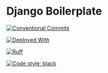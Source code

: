 # Django Boilerplate

[![Conventional Commits](https://img.shields.io/badge/Conventional%20Commits-1.0.0-%23FE5196?logo=conventionalcommits&logoColor=white)](https://conventionalcommits.org)

[![Deployed With](https://img.shields.io/badge/Deployed%20With-FTP%20Deploy%20Action-%)](https://github.com/SamKirkland/FTP-Deploy-Action)

[![Ruff](https://img.shields.io/endpoint?url=https://raw.githubusercontent.com/astral-sh/ruff/main/assets/badge/v2.json)](https://github.com/astral-sh/ruff)

[![Code style: black](https://img.shields.io/badge/code%20style-black-000000.svg)](https://github.com/psf/black)
